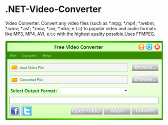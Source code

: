 # .NET-Video-Converter
Video Converter. Convert any video files (such as *.mpg; *.mp4; *.webm; *.wmv; *.asf; *.mov; *.avi; *.mkv; e.t.c) to popular video and audio formats like MP3, MP4, AVI, e.t.c with the highest quality possible.Uses FFMPEG.

![.NET Video Converter](https://github.com/AntonPaninNN/.NET-Video-Converter/blob/master/fvc.png)
